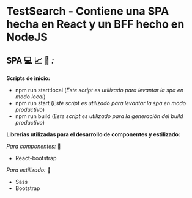 # TestSearch - Contiene una SPA hecha en React y un BFF hecho en NodeJS

## **SPA** :computer: :chart_with_upwards_trend: :mag_right: _:_

**Scripts de inicio:** 

  - npm run start:local (_Este script es utilizado para levantar la spa en modo local_)
  - npm run start (_Este script es utilizado para levantar la spa en modo productivo_)
  - npm run build (_Este script es utilizado para la generación del build productivo_)

**Librerias utilizadas para el desarrollo de componentes y estilizado:**

  _Para componentes:_ :construction_worker:
  
  - React-bootstrap

 _Para estilizado:_ :art:
 
 - Sass
 - Bootstrap
